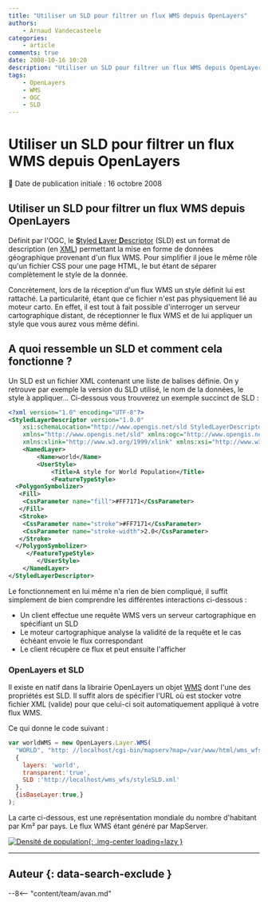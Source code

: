 ```yaml
---
title: "Utiliser un SLD pour filtrer un flux WMS depuis OpenLayers"
authors:
    - Arnaud Vandecasteele
categories:
    - article
comments: true
date: 2008-10-16 10:20
description: "Utiliser un SLD pour filtrer un flux WMS depuis OpenLayers"
tags:
    - OpenLayers
    - WMS
    - OGC
    - SLD
---
```


# Utiliser un SLD pour filtrer un flux WMS depuis OpenLayers

:calendar: Date de publication initiale : 16 octobre 2008

## Utiliser un SLD pour filtrer un flux WMS depuis OpenLayers

Définit par l'OGC, le [**S**tyled **L**ayer **D**escriptor](http://www.opengeospatial.org/standards/sld "Spécifications OGC SLD") (SLD) est un format de description (en [XML](http://fr.wikipedia.org/wiki/Extensible_Markup_Language "Wikipedia XML")) permettant la mise en forme de données géographique provenant d'un flux WMS. Pour simplifier il joue le même rôle qu'un fichier CSS pour une page HTML, le but étant de séparer complètement le style de la donnée.

Concrètement, lors de la réception d'un flux WMS un style définit lui est rattaché. La particularité, étant que ce fichier n'est pas physiquement lié au moteur carto. En effet, il est tout à fait possible d'interroger un serveur cartographique distant, de réceptionner le flux WMS et de lui appliquer un style que vous aurez vous même défini.

## A quoi ressemble un SLD et comment cela fonctionne ?

Un SLD est un fichier XML contenant une liste de balises définie. On y retrouve par exemple la version du SLD utilisé, le nom de la données, le style à appliquer... Ci-dessous vous trouverez un exemple succinct de SLD :

```xml
<?xml version="1.0" encoding="UTF-8"?>
<StyledLayerDescriptor version="1.0.0"
    xsi:schemaLocation="http://www.opengis.net/sld StyledLayerDescriptor.xsd"
    xmlns="http://www.opengis.net/sld" xmlns:ogc="http://www.opengis.net/ogc"
    xmlns:xlink="http://www.w3.org/1999/xlink" xmlns:xsi="http://www.w3.org/2001/XMLSchema-instance">
    <NamedLayer>
        <Name>world</Name>
        <UserStyle>
            <Title>A style for World Population</Title>
            <FeatureTypeStyle>  
  <PolygonSymbolizer>
   <Fill>
    <CssParameter name="fill">#FF7171</CssParameter>
   </Fill>
   <Stroke>
    <CssParameter name="stroke">#FF7171</CssParameter>
    <CssParameter name="stroke-width">2.0</CssParameter>
   </Stroke>
  </PolygonSymbolizer>
     </FeatureTypeStyle>
        </UserStyle>
    </NamedLayer>
</StyledLayerDescriptor>
```

Le fonctionnement en lui même n'a rien de bien compliqué, il suffit simplement de bien comprendre les différentes interactions ci-dessous :

- Un client effectue une requête WMS vers un serveur cartographique en spécifiant un SLD
- Le moteur cartographique analyse la validité de la requête et le cas échéant envoie le flux correspondant
- Le client récupère ce flux et peut ensuite l'afficher

### OpenLayers et SLD

Il existe en natif dans la librairie OpenLayers un objet [WMS](http://dev.openlayers.org/releases/OpenLayers-2.6/doc/apidocs/files/OpenLayers/Layer/WMS-js.html "API OpenLayers") dont l'une des propriétés est SLD. Il suffit alors de spécifier l'URL où est stocker votre fichier XML (valide) pour que celui-ci soit automatiquement appliqué à votre flux WMS.

Ce qui donne le code suivant :

```javascript
var worldWMS = new OpenLayers.Layer.WMS(  
  "WORLD", "http: //localhost/cgi-bin/mapserv?map=/var/www/html/wms_wfs/world.map&",  
  {  
    layers: 'world',  
    transparent:'true',  
    SLD :'http://localhost/wms_wfs/styleSLD.xml'  
  },  
  {isBaseLayer:true,}  
);
```

La carte ci-dessous, est une représentation mondiale du nombre d'habitant par Km² par pays. Le flux WMS étant généré par MapServer.

[![Densité de population](https://cdn.geotribu.fr/img/articles-blog-rdp/capture-ecran/density_0.png "Densité de population"){: .img-center loading=lazy }](http://ks356007.kimsufi.com/arno/geotribu/applications/tutoriaux/tuto_wms_wfs/wms_wfs/filter_world.html)

----

## Auteur {: data-search-exclude }

--8<-- "content/team/avan.md"
